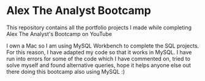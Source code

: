 # Alex The Analyst Bootcamp
This repository contains all the portfolio projects I made while completing Alex The Analyst's Bootcamp on YouTube

I own a Mac so I am using MySQL Workbench to complete the SQL projects. For this reason, I have adapted my code so that it works in MySQL. I have run into errors for some of the code which I have commented on, tried to solve myself and found alternative queries, hope it helps anyone else out there doing this bootcamp also using MySQL :) 
